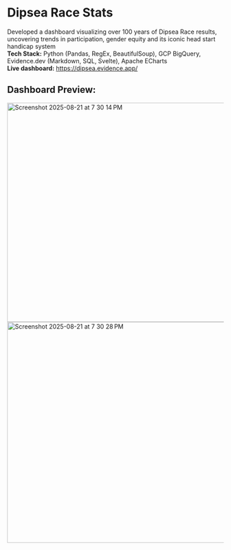 # Dipsea Race Stats
Developed a dashboard visualizing over 100 years of Dipsea Race results, uncovering trends in participation, gender equity and its
iconic head start handicap system  
**Tech Stack:** Python (Pandas, RegEx, BeautifulSoup), GCP BigQuery, Evidence.dev (Markdown, SQL, Svelte), Apache ECharts  
**Live dashboard:** https://dipsea.evidence.app/    <br>
## Dashboard Preview:
<img width="992" height="510" alt="Screenshot 2025-08-21 at 7 30 14 PM" src="https://github.com/user-attachments/assets/c1f78b12-f71b-45e5-9b61-a47614010893" />
<img width="986" height="514" alt="Screenshot 2025-08-21 at 7 30 28 PM" src="https://github.com/user-attachments/assets/e52e485b-04c7-4898-b98f-48d99b7184ce" />
